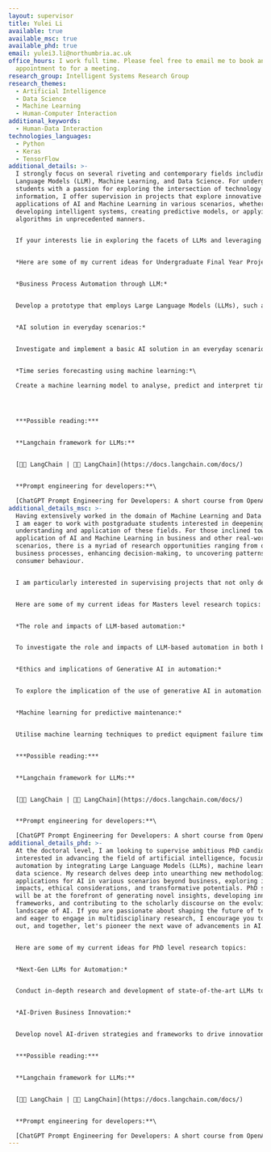 ```yaml
---
layout: supervisor
title: Yulei Li
available: true
available_msc: true
available_phd: true
email: yulei3.li@northumbria.ac.uk
office_hours: I work full time. Please feel free to email me to book an
  appointment to for a meeting.
research_group: Intelligent Systems Research Group
research_themes:
  - Artificial Intelligence
  - Data Science
  - Machine Learning
  - Human-Computer Interaction
additional_keywords:
  - Human-Data Interaction
technologies_languages:
  - Python
  - Keras
  - TensorFlow
additional_details: >-
  I strongly focus on several riveting and contemporary fields including Large
  Language Models (LLM), Machine Learning, and Data Science. For undergraduate
  students with a passion for exploring the intersection of technology and
  information, I offer supervision in projects that explore innovative
  applications of AI and Machine Learning in various scenarios, whether it’s
  developing intelligent systems, creating predictive models, or applying
  algorithms in unprecedented manners.


  If your interests lie in exploring the facets of LLMs and leveraging them to bring about automation and sophisticated solutions in the technology sphere, I would be thrilled to guide you in unfolding the layers of this technology, providing a strong foundation for your future endeavours in academia or industry.


  *H﻿ere are some of my current ideas for Undergraduate Final Year Projects:*


  *Business Process Automation through LLM:*


  Develop a prototype that employs Large Language Models (LLMs), such as ChatGPT or Llamma 2,  to automate routine business processes and workflows, focusing on areas like customer support or data entry.


  *AI solution in everyday scenarios:*


  Investigate and implement a basic AI solution in an everyday scenario, such as home automation or health monitoring.


  *Time series forecasting using machine learning:*\

  Create a machine learning model to analyse, predict and interpret time series datasets, such as sales. 




  ***Possible reading:***


  **Langchain framework for LLMs:**


  [🦜️🔗 LangChain | 🦜️🔗 LangChain](https://docs.langchain.com/docs/)


  **Prompt engineering for developers:**\

  [ChatGPT Prompt Engineering for Developers: A short course from OpenAI and DeepLearning.AI - YouTube](https://www.youtube.com/watch?v=H4YK_7MAckk)
additional_details_msc: >-
  Having extensively worked in the domain of Machine Learning and Data Science,
  I am eager to work with postgraduate students interested in deepening their
  understanding and application of these fields. For those inclined towards the
  application of AI and Machine Learning in business and other real-world
  scenarios, there is a myriad of research opportunities ranging from optimising
  business processes, enhancing decision-making, to uncovering patterns in
  consumer behaviour.


  I am particularly interested in supervising projects that not only delve into the theoretical aspects but also emphasize practical, real-world applications, ensuring that the students can contribute meaningfully to the ongoing technological advancements. 


  Here are some of my current ideas for Masters level research topics:


  *The role and impacts of LLM-based automation:*


  To investigate the role and impacts of LLM-based automation in both business world and other fields, such as mental health. 


  *Ethics and implications of Generative AI in automation:*


  To explore the implication of the use of generative AI in automation. 


  *Machine learning for predictive maintenance:*


  Utilise machine learning techniques to predict equipment failure times and maintenance requirements in manufacturing scenarios


  ***Possible reading:***


  **Langchain framework for LLMs:**


  [🦜️🔗 LangChain | 🦜️🔗 LangChain](https://docs.langchain.com/docs/)


  **Prompt engineering for developers:**\

  [ChatGPT Prompt Engineering for Developers: A short course from OpenAI and DeepLearning.AI - YouTube](https://www.youtube.com/watch?v=H4YK_7MAckk)
additional_details_phd: >-
  At the doctoral level, I am looking to supervise ambitious PhD candidates
  interested in advancing the field of artificial intelligence, focusing on the
  automation by integrating Large Language Models (LLMs), machine learning, and
  data science. My research delves deep into unearthing new methodologies and
  applications for AI in various scenarios beyond business, exploring its
  impacts, ethical considerations, and transformative potentials. PhD students
  will be at the forefront of generating novel insights, developing innovative
  frameworks, and contributing to the scholarly discourse on the evolving
  landscape of AI. If you are passionate about shaping the future of technology
  and eager to engage in multidisciplinary research, I encourage you to reach
  out, and together, let's pioneer the next wave of advancements in AI.


  Here are some of my current ideas for PhD level research topics:


  *Next-Gen LLMs for Automation:*


  Conduct in-depth research and development of state-of-the-art LLMs to further the field of automation in diverse domains, addressing current limitations and exploring new possibilities.


  *AI-Driven Business Innovation:*


  Develop novel AI-driven strategies and frameworks to drive innovation in business models, processes, and products/services, exploring untapped potentials and applications.


  ***Possible reading:***


  **Langchain framework for LLMs:**


  [🦜️🔗 LangChain | 🦜️🔗 LangChain](https://docs.langchain.com/docs/)


  **Prompt engineering for developers:**\

  [ChatGPT Prompt Engineering for Developers: A short course from OpenAI and DeepLearning.AI - YouTube](https://www.youtube.com/watch?v=H4YK_7MAckk)
---
```

